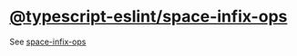 [@typescript-eslint/space-infix-ops](https://typescript-eslint.io/rules/space-infix-ops)
==============================================================================================================================================================
See [space-infix-ops](../eslint/space-infix-ops.md)
